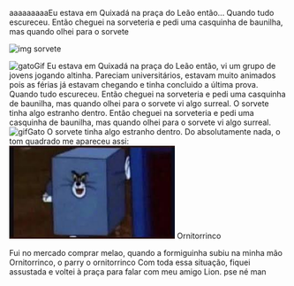 aaaaaaaaaEu estava em Quixadá na praça do Leão então... Quando tudo escureceu.
Então cheguei na sorveteria e pedi uma casquinha de baunilha, mas quando olhei para o sorvete

![img sorvete](https://www.estadao.com.br/resizer/v2/ARWVXQGF6RGFRPBG6D3W26J5BQ.jpg?quality=80&auth=05206814eb1d0c668985a2e0c2753214c22489aacc1d4a58d007406e86ac0bcc&width=1200)

![gatoGif](https://media1.tenor.com/m/dq-3KVwBe7EAAAAd/cat.gif) 
Eu estava em Quixadá na praça do Leão então, vi um grupo de jovens jogando altinha. Pareciam universitários, estavam muito animados pois as férias já estavam chegando e tinha concluido a última prova. Quando tudo escureceu.
Então cheguei na sorveteria e pedi uma casquinha de baunilha, mas quando olhei para o sorvete vi algo surreal. O sorvete tinha algo estranho dentro. 
Então cheguei na sorveteria e pedi uma casquinha de baunilha, mas quando olhei para o sorvete vi algo surreal.
<img src="https://media1.tenor.com/m/dq-3KVwBe7EAAAAd/cat.gif" alt="gifGato"/>
 O sorvete tinha algo estranho dentro. Do absolutamente nada, o tom quadrado me apareceu assi: ![alt text](image.png)
Ornitorrinco











Fui no mercado comprar melao, quando a formiguinha subiu na minha mão
Ornitorrinco, o parry o ornitorrinco
Com toda essa situação, fiquei assustada e voltei à praça para falar com meu amigo Lion.
pse né man
